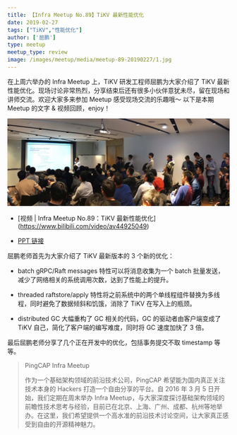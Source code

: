 ```yaml
---
title: 【Infra Meetup No.89】TiKV 最新性能优化
date: 2019-02-27
tags: ["TiKV","性能优化"]
author: ['屈鹏']
type: meetup
meetup_type: review
image: /images/meetup/media/meetup-89-20190227/1.jpg
---
```


在上周六举办的 Infra Meetup 上，TiKV 研发工程师屈鹏为大家介绍了 TiKV 最新性能优化。现场讨论非常热烈，分享结束后还有很多小伙伴意犹未尽，留在现场和讲师交流。欢迎大家多来参加 Meetup 感受现场交流的乐趣哦～ 以下是本期 Meetup 的文字 & 视频回顾，enjoy！

![](media/meetup-89-20190227/1.jpg)

- [视频 | Infra Meetup No.89：TiKV 最新性能优化]
(https://www.bilibili.com/video/av44925049)

- [PPT 链接](https://eyun.baidu.com/s/3ggdLWmJ)

屈鹏老师首先为大家介绍了 TiKV 最新版本的 3 个新的优化：

- batch gRPC/Raft messages 特性可以将消息收集为一个 batch 批量发送，减少了网络相关的系统调用次数，达到了性能上的提升。

- threaded raftstore/apply 特性将之前系统中的两个单线程组件替换为多线程，同时避免了数据倾斜和饥饿，消除了 TiKV 在写入上的瓶颈。

- distributed GC 大幅重构了 GC 相关的代码，GC 的驱动者由客户端变成了 TiKV 自己，简化了客户端的编写难度，同时将 GC 速度加快了 3 倍。

最后屈鹏老师分享了几个正在开发中的优化，包括事务提交不取 timestamp 等等。

>PingCAP Infra Meetup 
>
>作为一个基础架构领域的前沿技术公司，PingCAP 希望能为国内真正关注技术本身的 Hackers 打造一个自由分享的平台。自 2016 年 3 月 5 日开始，我们定期在周末举办 Infra Meetup，与大家深度探讨基础架构领域的前瞻性技术思考与经验，目前已在北京、上海、广州、成都、杭州等地举办。在这里，我们希望提供一个高水准的前沿技术讨论空间，让大家真正感受到自由的开源精神魅力。